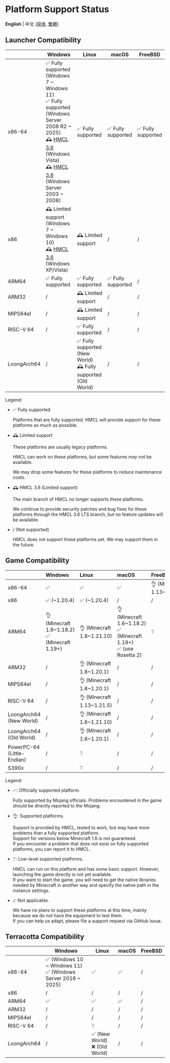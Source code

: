 # Platform Support Status

<!-- #BEGIN LANGUAGE_SWITCHER -->
**English** | 中文 ([简体](PLATFORM_zh.md), [繁體](PLATFORM_zh_Hant.md))
<!-- #END LANGUAGE_SWITCHER -->

## Launcher Compatibility

<!-- #BEGIN BLOCK -->
<!-- #PROPERTY NAME=LAUNCHER_COMPATIBILITY -->
<table>
  <thead>
    <tr>
      <th></th>
      <th>Windows</th>
      <th>Linux</th>
      <th>macOS</th>
      <th>FreeBSD</th>
    </tr>
  </thead>
  <tbody>
    <tr>
      <td>x86-64</td>
      <td>
        ✅️ Fully supported (Windows 7 ~ Windows 11)
        <br>
        ✅️ Fully supported (Windows Server 2008 R2 ~ 2025)
        <br>
        🕰️ <a href="https://github.com/HMCL-dev/HMCL/releases?q=3.6">HMCL 3.6</a> (Windows Vista)
        <br>
        🕰️ <a href="https://github.com/HMCL-dev/HMCL/releases?q=3.6">HMCL 3.6</a> (Windows Server 2003 ~ 2008) 
      </td>
      <td>✅️ Fully supported</td>
      <td>✅️ Fully supported</td>
      <td>✅ Fully supported</td>
    </tr>
    <tr>
      <td>x86</td>
      <td>
        🕰️ Limited support (Windows 7 ~ Windows 10)
        <br>
        🕰️ <a href="https://github.com/HMCL-dev/HMCL/releases?q=3.6">HMCL 3.6</a> (Windows XP/Vista)
      </td>
      <td>🕰️ Limited support</td>
      <td>/</td>
      <td>/</td>
    </tr>
    <tr>
      <td>ARM64</td>
      <td>✅️ Fully supported</td>
      <td>✅️ Fully supported</td>
      <td>✅️ Fully supported</td>
      <td>/</td>
    </tr>
    <tr>
      <td>ARM32</td>
      <td>/️</td>
      <td>🕰️ Limited support</td>
      <td>/</td>
      <td>/</td>
    </tr>
    <tr>
      <td>MIPS64el</td>
      <td>/</td>
      <td>🕰️ Limited support</td>
      <td>/</td>
      <td>/</td>
    </tr>
    <tr>
      <td>RISC-V 64</td>
      <td>/</td>
      <td>✅️ Fully supported</td>
      <td>/</td>
      <td>/</td>
    </tr>
    <tr>
      <td>LoongArch64</td>
      <td>/</td>
      <td>
        ✅️ Fully supported (New World)
        <br>
        🕰️ Fully supported (Old World)
      </td>
      <td>/</td>
      <td>/</td>
    </tr>
  </tbody>
</table>
<!-- #END BLOCK -->

Legend:

* ✅️ Fully supported

  Platforms that are fully supported. HMCL will provide support for these platforms as much as possible.

* 🕰️ Limited support

  These platforms are usually legacy platforms.

  HMCL can work on these platforms, but some features may not be available.

  We may drop some features for these platforms to reduce maintenance costs.

* 🕰️ HMCL 3.6 (Limited support)

  The main branch of HMCL no longer supports these platforms.

  We continue to provide security patches and bug fixes for these platforms through the HMCL 3.6 LTS branch,
  but no feature updates will be available.

* / (Not supported)

  HMCL does not support these platforms yet. We may support them in the future.

## Game Compatibility

<!-- #BEGIN BLOCK -->
<!-- #PROPERTY NAME=GAME_COMPATIBILITY -->
|                             | Windows                                           | Linux                      | macOS                                                                   | FreeBSD                     |
|-----------------------------|:--------------------------------------------------|:---------------------------|:------------------------------------------------------------------------|:----------------------------|
| x86-64                      | ✅️                                                | ✅️                         | ✅️                                                                      | 👌 (Minecraft 1.13~1.21.10) |
| x86                         | ✅️ (~1.20.4)                                      | ✅️ (~1.20.4)               | /                                                                       | /                           |
| ARM64                       | 👌 (Minecraft 1.8~1.18.2)<br/>✅ (Minecraft 1.19+) | 👌 (Minecraft 1.8~1.21.10) | 👌 (Minecraft 1.6~1.18.2)<br/>✅ (Minecraft 1.19+)<br/>✅ (use Rosetta 2) | ❔                           |
| ARM32                       | /️                                                | 👌 (Minecraft 1.8~1.20.1)  | /                                                                       | /                           |
| MIPS64el                    | /                                                 | 👌 (Minecraft 1.8~1.20.1)  | /                                                                       | /                           |
| RISC-V 64                   | /                                                 | 👌 (Minecraft 1.13~1.21.5) | /                                                                       | /                           |
| LoongArch64 (New World) | /                                                 | 👌 (Minecraft 1.6~1.21.10) | /                                                                       | /                           |
| LoongArch64 (Old World) | /                                                 | 👌 (Minecraft 1.6~1.20.1)  | /                                                                       | /                           |
| PowerPC-64 (Little-Endian)  | /                                                 | ❔                          | /                                                                       | /                           |
| S390x                       | /                                                 | ❔                          | /                                                                       | /                           |
<!-- #END BLOCK -->

Legend:

* ✅: Officially supported platform.

  Fully supported by Mojang officials. Problems encountered in the game should be directly reported to the Mojang.

* 👌: Supported platforms.

  Support is provided by HMCL, tested to work, but may have more problems than a fully supported platform.  
  Support for versions below Minecraft 1.6 is not guaranteed.  
  If you encounter a problem that does not exist on fully supported platforms, you can report it to HMCL.

* ❔: Low-level supported platforms.

  HMCL can run on this platform and has some basic support. However, launching the game directly is not yet available.  
  If you want to start the game, you will need to get the native libraries needed by Minecraft in another way and specify the native path in the instance settings.

* `/`: Not applicable.

  We have no plans to support these platforms at this time, mainly because we do not have the equipment to test them.  
  If you can help us adapt, please file a support request via GitHub Issue.

## Terracotta Compatibility

<!-- #BEGIN BLOCK -->
<!-- #PROPERTY NAME=TERRACOTTA_COMPATIBILITY -->
<table>
  <thead>
    <tr>
      <th></th>
      <th>Windows</th>
      <th>Linux</th>
      <th>macOS</th>
      <th>FreeBSD</th>
    </tr>
  </thead>
  <tbody>
    <tr>
      <td>x86-64</td>
      <td>
        ✅️ (Windows 10 ~ Windows 11)
        <br>
        ✅️ (Windows Server 2016 ~ 2025)
      </td>
      <td>✅️</td>
      <td>✅️</td>
      <td>/</td>
    </tr>
    <tr>
      <td>x86</td>
      <td>/</td>
      <td>/</td>
      <td>/</td>
      <td>/</td>
    </tr>
    <tr>
      <td>ARM64</td>
      <td>✅️</td>
      <td>✅️</td>
      <td>✅️</td>
      <td>/</td>
    </tr>
    <tr>
      <td>ARM32</td>
      <td>/️</td>
      <td>/</td>
      <td>/</td>
      <td>/</td>
    </tr>
    <tr>
      <td>MIPS64el</td>
      <td>/</td>
      <td>/</td>
      <td>/</td>
      <td>/</td>
    </tr>
    <tr>
      <td>RISC-V 64</td>
      <td>/</td>
      <td>❔</td>
      <td>/</td>
      <td>/</td>
    </tr>
    <tr>
      <td>LoongArch64</td>
      <td>/</td>
      <td>
        ✅️ (New World)
        <br>
        ❌ (Old World)
      </td>
      <td>/</td>
      <td>/</td>
    </tr>
  </tbody>
</table>
<!-- #END BLOCK -->
